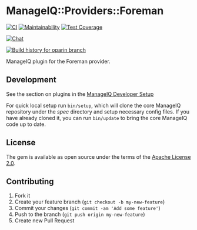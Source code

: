 # ManageIQ::Providers::Foreman

[![CI](https://github.com/ManageIQ/manageiq-providers-foreman/actions/workflows/ci.yaml/badge.svg?branch=oparin)](https://github.com/ManageIQ/manageiq-providers-foreman/actions/workflows/ci.yaml)
[![Maintainability](https://api.codeclimate.com/v1/badges/975601bbfb95b8017892/maintainability)](https://codeclimate.com/github/ManageIQ/manageiq-providers-foreman/maintainability)
[![Test Coverage](https://api.codeclimate.com/v1/badges/975601bbfb95b8017892/test_coverage)](https://codeclimate.com/github/ManageIQ/manageiq-providers-foreman/test_coverage)

[![Chat](https://badges.gitter.im/Join%20Chat.svg)](https://gitter.im/ManageIQ/manageiq-providers-foreman?utm_source=badge&utm_medium=badge&utm_campaign=pr-badge&utm_content=badge)

[![Build history for oparin branch](https://buildstats.info/github/chart/ManageIQ/manageiq-providers-foreman?branch=oparin&buildCount=50&includeBuildsFromPullRequest=false&showstats=false)](https://github.com/ManageIQ/manageiq-providers-foreman/actions?query=branch%3Amaster)

ManageIQ plugin for the Foreman provider.

## Development

See the section on plugins in the [ManageIQ Developer Setup](http://manageiq.org/docs/guides/developer_setup/plugins)

For quick local setup run `bin/setup`, which will clone the core ManageIQ repository under the *spec* directory and setup necessary config files. If you have already cloned it, you can run `bin/update` to bring the core ManageIQ code up to date.

## License

The gem is available as open source under the terms of the [Apache License 2.0](http://www.apache.org/licenses/LICENSE-2.0).

## Contributing

1. Fork it
2. Create your feature branch (`git checkout -b my-new-feature`)
3. Commit your changes (`git commit -am 'Add some feature'`)
4. Push to the branch (`git push origin my-new-feature`)
5. Create new Pull Request
